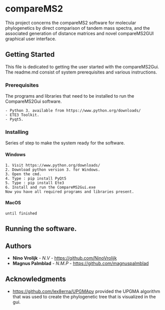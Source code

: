 # compareMS2

This project concerns the compareMS2 software for molecular phylogenetics by direct comparison of tandem mass spectra, and the associated generation of distance matrices and novel compareMS2GUI graphical user interface.

## Getting Started

This file is dedicated to getting the user started with the compareMS2Gui. The readme.md consist of system prerequisites and various instructions.

### Prerequisites

The programs and libraries that need to be installed to run the CompareMS2Gui software.

```
- Python 3. available from https://www.python.org/downloads/
- ETE3 Toolkit.
- Pyqt5.
```

### Installing
Series of step to make the system ready for the software.

#### Windows
```
1. Visit https://www.python.org/downloads/
2. Download python version 3. for Windows.
3. Open the cmd.
4. Type : pip install PyQt5
5. Type : pip install Ete3
6. Install and run the CompareMS2Gui.exe
Now you have all required programs and libraries present.
```

#### MacOS
```
until finished
```

## Running the software.

## Authors

* **Nino Vrolijk** - *N.V* - https://github.com/NinoVrolijk
* **Magnus Palmblad** - *N.M.P* - https://github.com/magnuspalmblad

## Acknowledgments

* https://github.com/lex8erna/UPGMApy provided the UPGMA algorithm that was used to create the phylogenetic tree that is visualized in the gui.
